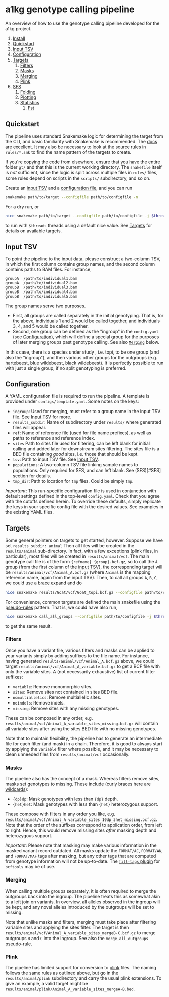 # a1kg genotype calling pipeline

An overview of how to use the genotype calling pipeline developed for the a1kg project.

1. [Install](#Install)
2. [Quickstart](#Quickstart)
3. [Input TSV](#Input-TSV)  
4. [Configuration](#Configuration)
5. [Targets](#Targets)
	1. [Filters](#Filters) 
	2. [Masks](#Masks) 
	3. [Merging](#Merging) 
	4. [Plink](#Plink) 
6. [SFS](#SFS)
	1. [Folding](#Folding) 
	2. [Plotting](#Plotting) 
	3. [Statistics](#Statistics) 
		1. [Fst](#Fst) 


## Quickstart
The pipeline uses standard Snakemake logic for determining the target from the CLI, and basic familiarity with Snakemake is recommended. The [docs](https://snakemake.readthedocs.io/en/stable/) are excellent. It may also be necessary to look at the source rules in `rules/*.smk` to find the name pattern of the targets to create.

If you're copying the code from elsewhere, ensure that you have the entire folder `gt/` and that this is the current working directory. The `snakefile` itself is *not* sufficient, since the logic is split across multiple files in `rules/` files, some rules depend on scripts in the `scripts/` subdirectory, and so on. 

Create an [input TSV](#Input-TSV) and a [configuration file](#Configuration), and you can run

```sh
snakemake path/to/target --configfile path/to/configfile -n
```

For a dry run, or 

```sh
nice snakemake path/to/target --configfile path/to/configfile -j $threads
```

to run with `$threads` threads using a default nice value. See [Targets](#Targets) for details on available targets.

## Input TSV

To point the pipeline to the input data, please construct a two-column TSV, in which the first column contains group names, and the second column contains paths to BAM files. For instance,

```
groupA	/path/to/individual1.bam
groupA	/path/to/individual2.bam
groupB	/path/to/individual3.bam
groupB	/path/to/individual4.bam
groupB	/path/to/individual5.bam
```

The group names serve two purposes. 

- First, all groups are called separately in the initial genotyping. That is, for the above, individuals 1 and 2 would be called together, and individuals 3, 4, and 5 would be called together.
- Second, one group can be defined as the "ingroup" in the `config.yaml` (see [Configuration](#Configuration)), which will define a special group for the purposes of later merging groups past genotype calling. See also [`Merging`](#Merging) below.

In this case, there is a species under study , i.e. topi, to be one group (and also the "ingroup"), and then various other groups for the outgroups (e.g. hartebeest, blue wildebeest, black wildebeest). It is perfectly possible to run with just a single group, if no split genotyping is preferred.

## Configuration

A YAML configuration file is required to run the pipeline. A template is provided under `configs/template.yaml`. Some notes on the keys:

- `ingroup`: Used for merging, must refer to a group name in the input TSV file. See [Input TSV](#Input-TSV) for more.
- `results_subdir`: Name of subdirectory under `results/` where generated files will appear.
- `ref`: Name of reference file (used for file name prefixes), as well as paths to reference and reference index.
- `sites` Path to sites file used for filtering, can be left blank for initial calling and added later for downstream sites filtering. The sites file is a BED file containing *good* sites, i.e. those that should be kept.
- `tsv`: Path to input TSV file. See [Input TSV](#Input-TSV).
- `populations`: A two-column TSV file linking sample names to populations. Only required for SFS, and can left blank. See (SFS)[#SFS] section for details.
- `tmp_dir`: Path to location for `tmp` files. Could be simply `tmp`.
  
*Important*: This run-specific configuration file is used in conjunction with default settings defined in the top-level `config.yaml`. Check that you agree with the cutoffs defined herein. To override these defaults, simply replicate the keys in your specific config file with the desired values. See examples in the existing YAML files.

## Targets
Some general pointers on targets to get started, however. Suppose we have set `results_subdir: animal` Then all files will be created in the `results/animal` sub-directory. In fact, with a few exceptions (plink files, in particular), most files will be created in `results/animal/vcf`. The main genotype call file is of the form `{refname}_{group}.bcf.gz`, so to call the `A` group (from the first column of the [input TSV](#Input-TSV)), the corresponding target will be `results/animal/vcf/Animal_A.bcf.gz` (where `Animal` is the mapping reference name, again from the input TSV). Then, to call all groups `A`, `B`, `C`, we could use a [brace expand](https://www.gnu.org/software/bash/manual/html_node/Brace-Expansion.html) and do

```sh
nice snakemake results/Goat/vcf/Goat_topi.bcf.gz --configfile path/to/configfile -j $threads
```

For convenience, common targets are defined the main snakefile using the [pseudo-rules](https://snakemake.readthedocs.io/en/stable/snakefiles/rules.html#targets-and-aggregation) pattern. That is, we could have also run,

```sh
nice snakemake call_all_groups --configfile path/to/configfile -j $threads
```

to get the same result.


### Filters

Once you have a variant file, various filters and masks can be applied to your variants simply by adding suffixes to the file name. For instance, having generated `results/animal/vcf/Animal_A.bcf.gz` above, we could target `results/animal/vcf/Animal_A_variable.bcf.gz` to get a BCF file with only the variable sites. A (not necessarily exhaustive) list of current filter suffixes:

- `variable`: Remove monomorphic sites.
- `sites`: Remove sites not contained in sites BED file.
- `nomultiallelics`: Remove multiallelic sites.
- `noindels`: Remove indels.
- `missing`: Remove sites with any missing genotypes.

These can be composed in any order, e.g. `results/animal/vcf/Animal_A_variable_sites_missing.bcf.gz` will contain all variable sites after using the sites BED file with no missing genotypes.

Note that to maintain flexibility, the pipeline has to generate an intermediate file for each filter (and mask) in a chain. Therefore, it is good to always start by applying the `variable` filter where possible, and it may be necessary to clean unneeded files from `results/animal/vcf` occasionally.

###  Masks

The pipeline also has the concept of a mask. Whereas filters remove sites, masks set genotypes to missing. These include (curly braces here are [wildcards](https://snakemake.readthedocs.io/en/stable/snakefiles/rules.html#wildcards)):

- `{dp}dp`: Mask genotypes with less than `{dp}` depth.
- `{het}het`: Mask genotypes with less than `{het}` heterozygous support.

These compose with filters in any order you like, e.g. `results/animal/vcf/Animal_A_variable_sites_10dp_3het_missing.bcf.gz`. Note that the order of the suffixes correspond to application order, from left to right. Hence, this would remove missing sites *after* masking depth and heterozygous support.

*Important*: Please note that masking may make various information in the masked variant record outdated. All masks update the `FORMAT/AC`, `FORMAT/AN`, and `FORMAT/MAF` tags after masking, but any other tags that are computed from genotype information will not be up-to-date. The [`fill-tags` plugin](https://samtools.github.io/bcftools/howtos/plugin.fill-tags.html) for `bcftools` may be of use.

### Merging

When calling multiple groups separately, it is often required to merge the outgroups back into the ingroup. The pipeline treats this as somewhat akin to a left join on variants. In overview, all alleles observed in the ingroup will be kept, and any novel alleles introduced by the outgroups will be set to missing.

Note that unlike masks and filters, merging must take place after filtering variable sites and applying the sites filter. The target is then `results/animal/vcf/Animal_A_variable_sites_mergeB-C.bcf.gz` to merge outgroups `B` and `C` into the ingroup. See also the `merge_all_outgroups` pseudo-rule.

### Plink

The pipeline has limited support for conversion to [plink](https://www.cog-genomics.org/plink/1.9/formats) files. The naming follows the same rules as outlined above, but go in the `results/animal/plink` subdirectory and carry the usual plink extensions. To give an example, a valid target might be `results/animal/plink/Animal_A_variable_sites_mergeA-B.bed`.
